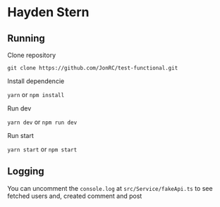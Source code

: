 # Hayden Stern

## Running

Clone repository

`git clone https://github.com/JonRC/test-functional.git`


Install dependencie

`yarn` or `npm install`


Run dev

`yarn dev` or `npm run dev`

Run start

`yarn start` or `npm start`


## Logging
You can uncomment the `console.log` at `src/Service/fakeApi.ts` to see fetched users and, created comment and post
